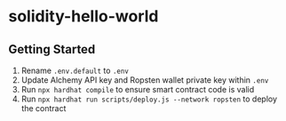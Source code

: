# solidity-hello-world

## Getting Started
1. Rename `.env.default` to `.env`
2. Update Alchemy API key and Ropsten wallet private key within `.env`
3. Run `npx hardhat compile` to ensure smart contract code is valid
4. Run `npx hardhat run scripts/deploy.js --network ropsten` to deploy the contract
